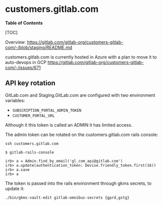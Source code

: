 # customers.gitlab.com

**Table of Contents**

[TOC]

Overview: <https://gitlab.com/gitlab-org/customers-gitlab-com/-/blob/staging/README.md>

customers.gitlab.com is currently hosted in Azure with a plan to move it to
auto-devops in GCP <https://gitlab.com/gitlab-org/customers-gitlab-com/-/issues/671>

## API key rotation

GitLab.com and Staging.GitLab.com are configured with two environment variables:

* `SUBSCRIPTION_PORTAL_ADMIN_TOKEN`
* `CUSTOMER_PORTAL_URL`

Although it this token is called an ADMIN it has limited access.

The admin token can be rotated on the customers.gitlab.com rails console:

```
ssh customers.gitlab.com

$ gitlab-rails-console

irb> a = Admin.find_by_email('gl_com_api@gitlab.com')
irb> a.update(authentication_token: Devise.friendly_token.first(16))
irb> a.save
irb> a

```

The token is passed into the rails environment through gkms secrets, to update it:

```
./bin/gkms-vault-edit gitlab-omnibus-secrets {gprd,gstg}
```
